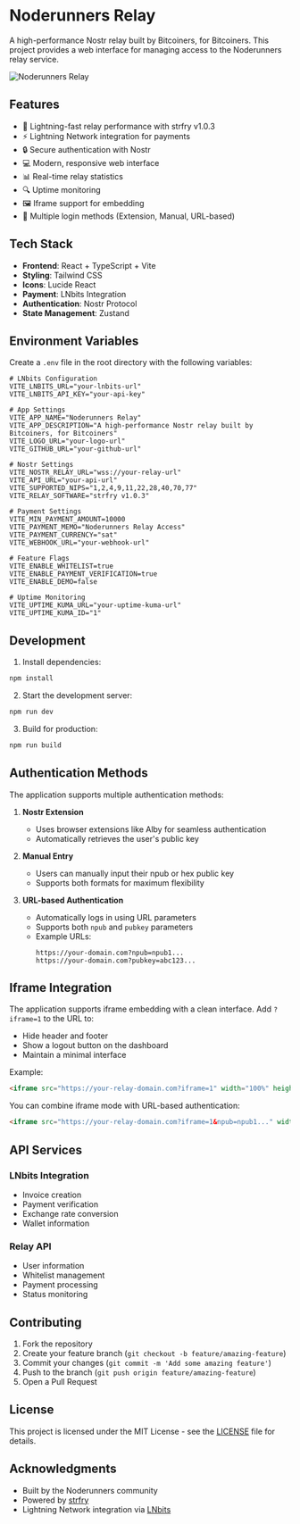 # Noderunners Relay

A high-performance Nostr relay built by Bitcoiners, for Bitcoiners. This project provides a web interface for managing access to the Noderunners relay service.

![Noderunners Relay](https://cdn.azzamo.net/5cc03420a18166ef7a20b1e6b7dad240ad7d634824649643c80d74a924062258.png)

## Features

- 🚀 Lightning-fast relay performance with strfry v1.0.3
- ⚡ Lightning Network integration for payments
- 🔒 Secure authentication with Nostr
- 💻 Modern, responsive web interface
- 📊 Real-time relay statistics
- 🔍 Uptime monitoring
- 🖼️ Iframe support for embedding
- 🔑 Multiple login methods (Extension, Manual, URL-based)

## Tech Stack

- **Frontend**: React + TypeScript + Vite
- **Styling**: Tailwind CSS
- **Icons**: Lucide React
- **Payment**: LNbits Integration
- **Authentication**: Nostr Protocol
- **State Management**: Zustand

## Environment Variables

Create a `.env` file in the root directory with the following variables:

```env
# LNbits Configuration
VITE_LNBITS_URL="your-lnbits-url"
VITE_LNBITS_API_KEY="your-api-key"

# App Settings
VITE_APP_NAME="Noderunners Relay"
VITE_APP_DESCRIPTION="A high-performance Nostr relay built by Bitcoiners, for Bitcoiners"
VITE_LOGO_URL="your-logo-url"
VITE_GITHUB_URL="your-github-url"

# Nostr Settings
VITE_NOSTR_RELAY_URL="wss://your-relay-url"
VITE_API_URL="your-api-url"
VITE_SUPPORTED_NIPS="1,2,4,9,11,22,28,40,70,77"
VITE_RELAY_SOFTWARE="strfry v1.0.3"

# Payment Settings
VITE_MIN_PAYMENT_AMOUNT=10000
VITE_PAYMENT_MEMO="Noderunners Relay Access"
VITE_PAYMENT_CURRENCY="sat"
VITE_WEBHOOK_URL="your-webhook-url"

# Feature Flags
VITE_ENABLE_WHITELIST=true
VITE_ENABLE_PAYMENT_VERIFICATION=true
VITE_ENABLE_DEMO=false

# Uptime Monitoring
VITE_UPTIME_KUMA_URL="your-uptime-kuma-url"
VITE_UPTIME_KUMA_ID="1"
```

## Development

1. Install dependencies:
```bash
npm install
```

2. Start the development server:
```bash
npm run dev
```

3. Build for production:
```bash
npm run build
```

## Authentication Methods

The application supports multiple authentication methods:

1. **Nostr Extension**
   - Uses browser extensions like Alby for seamless authentication
   - Automatically retrieves the user's public key

2. **Manual Entry**
   - Users can manually input their npub or hex public key
   - Supports both formats for maximum flexibility

3. **URL-based Authentication**
   - Automatically logs in using URL parameters
   - Supports both `npub` and `pubkey` parameters
   - Example URLs:
     ```
     https://your-domain.com?npub=npub1...
     https://your-domain.com?pubkey=abc123...
     ```

## Iframe Integration

The application supports iframe embedding with a clean interface. Add `?iframe=1` to the URL to:
- Hide header and footer
- Show a logout button on the dashboard
- Maintain a minimal interface

Example:
```html
<iframe src="https://your-relay-domain.com?iframe=1" width="100%" height="600px"></iframe>
```

You can combine iframe mode with URL-based authentication:
```html
<iframe src="https://your-relay-domain.com?iframe=1&npub=npub1..." width="100%" height="600px"></iframe>
```

## API Services

### LNbits Integration
- Invoice creation
- Payment verification
- Exchange rate conversion
- Wallet information

### Relay API
- User information
- Whitelist management
- Payment processing
- Status monitoring

## Contributing

1. Fork the repository
2. Create your feature branch (`git checkout -b feature/amazing-feature`)
3. Commit your changes (`git commit -m 'Add some amazing feature'`)
4. Push to the branch (`git push origin feature/amazing-feature`)
5. Open a Pull Request

## License

This project is licensed under the MIT License - see the [LICENSE](LICENSE) file for details.

## Acknowledgments

- Built by the Noderunners community
- Powered by [strfry](https://github.com/hoytech/strfry)
- Lightning Network integration via [LNbits](https://lnbits.com)
